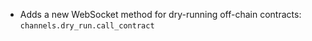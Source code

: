 * Adds a new WebSocket method for dry-running off-chain contracts: `channels.dry_run.call_contract`
